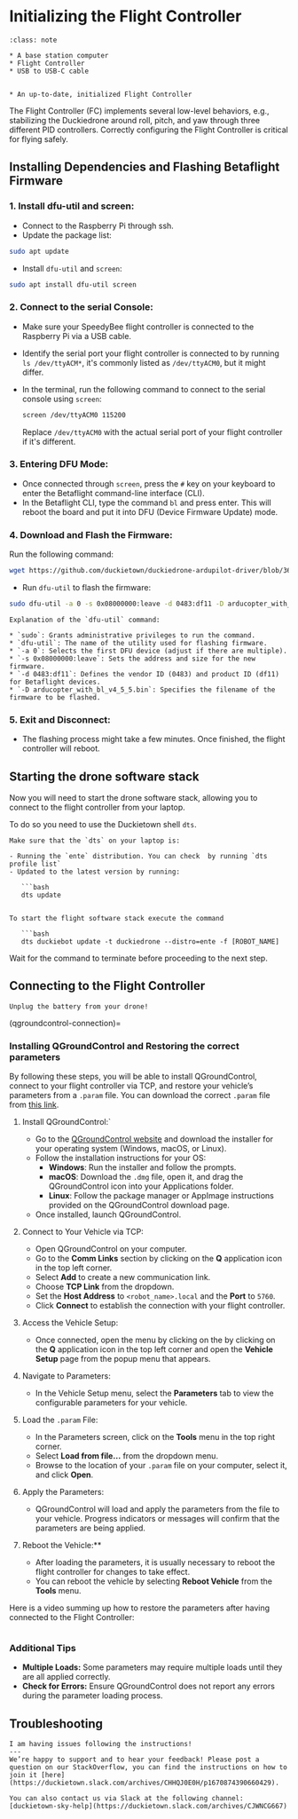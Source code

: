 # Initializing the Flight Controller

```{admonition} What you will need
:class: note

* A base station computer
* Flight Controller
* USB to USB-C cable
```


```{admonition} What you will get

* An up-to-date, initialized Flight Controller
```

The Flight Controller (FC) implements several low-level behaviors, e.g., stabilizing the Duckiedrone around roll, pitch, and yaw through three different PID controllers. Correctly configuring the Flight Controller is critical for flying safely.  

## Installing Dependencies and Flashing Betaflight Firmware

### 1. Install dfu-util and screen:

- Connect to the Raspberry Pi through ssh.
- Update the package list:

```bash
sudo apt update
```

- Install `dfu-util` and `screen`:

```bash
sudo apt install dfu-util screen
```

### 2. Connect to the serial Console:

- Make sure your SpeedyBee flight controller is connected to the Raspberry Pi via a USB cable.
- Identify the serial port your flight controller is connected to by running `ls /dev/ttyACM*`, it's commonly listed as `/dev/ttyACM0`, but it might differ.

- In the terminal, run the following command to connect to the serial console using `screen`:

    ```bash
    screen /dev/ttyACM0 115200
    ```

    Replace `/dev/ttyACM0` with the actual serial port of your flight controller if it's different.


### 3. Entering DFU Mode:

- Once connected through `screen`, press the `#` key on your keyboard to enter the Betaflight command-line interface (CLI).
- In the Betaflight CLI, type the command `bl` and press enter. This will reboot the board and put it into DFU (Device Firmware Update) mode.

### 4. Download and Flash the Firmware:

Run the following command:

```bash
wget https://github.com/duckietown/duckiedrone-ardupilot-driver/blob/366b41b08dfdb905e40bb2c91e57c9704a313500/assets/arducopter_with_bl_v4_5_5.bin?raw=true
```

- Run `dfu-util` to flash the firmware:

```bash
sudo dfu-util -a 0 -s 0x08000000:leave -d 0483:df11 -D arducopter_with_bl_v4_5_5.bin
```

```{tip}
Explanation of the `dfu-util` command:

* `sudo`: Grants administrative privileges to run the command.
* `dfu-util`: The name of the utility used for flashing firmware.
* `-a 0`: Selects the first DFU device (adjust if there are multiple).
* `-s 0x08000000:leave`: Sets the address and size for the new firmware.
* `-d 0483:df11`: Defines the vendor ID (0483) and product ID (df11) for Betaflight devices.
* `-D arducopter_with_bl_v4_5_5.bin`: Specifies the filename of the firmware to be flashed.
```

### 5. Exit and Disconnect:

- The flashing process might take a few minutes. Once finished, the flight controller will reboot.

## Starting the drone software stack

Now you will need to start the drone software stack, allowing you to connect to the flight controller from your laptop.

To do so you need to use the Duckietown shell `dts`.

````{attention}
Make sure that the `dts` on your laptop is:

- Running the `ente` distribution. You can check  by running `dts profile list`
- Updated to the latest version by running:

   ```bash
   dts update
   ````
```

To start the flight software stack execute the command

   ```bash
   dts duckiebot update -t duckiedrone --distro=ente -f [ROBOT_NAME]
   ```

Wait for the command to terminate before proceeding to the next step.

## Connecting to the Flight Controller

```{attention}
Unplug the battery from your drone!
```

(qgroundcontrol-connection)=
### Installing QGroundControl and Restoring the correct parameters

By following these steps, you will be able to install QGroundControl, connect to your flight controller via TCP, and restore your vehicle’s parameters from a `.param` file. You can download the correct `.param` file from [this link](https://github.com/duckietown/duckiedrone-ardupilot-driver/blob/99b4b28c950cd4aef546dde394732961a827bbe0/assets/speedybeef405_ardupilot.params?raw=true).


1. Install QGroundControl:`
   - Go to the [QGroundControl website](http://qgroundcontrol.com/) and download the installer for your operating system (Windows, macOS, or Linux).
   - Follow the installation instructions for your OS:
     - **Windows**: Run the installer and follow the prompts.
     - **macOS**: Download the `.dmg` file, open it, and drag the QGroundControl icon into your Applications folder.
     - **Linux**: Follow the package manager or AppImage instructions provided on the QGroundControl download page.
   - Once installed, launch QGroundControl.

2. Connect to Your Vehicle via TCP:
   - Open QGroundControl on your computer.
   - Go to the **Comm Links** section by clicking on the **Q** application icon in the top left corner.
   - Select **Add** to create a new communication link.
   - Choose **TCP Link** from the dropdown.
   - Set the **Host Address** to `<robot_name>.local` and the **Port** to `5760`.
   - Click **Connect** to establish the connection with your flight controller.

3. Access the Vehicle Setup:
   - Once connected, open the menu by clicking on the by clicking on the **Q** application icon in the top left corner and open the **Vehicle Setup** page from the popup menu that appears.

4. Navigate to Parameters:
   - In the Vehicle Setup menu, select the **Parameters** tab to view the configurable parameters for your vehicle.

5. Load the `.param` File:
   - In the Parameters screen, click on the **Tools** menu in the top right corner.
   - Select **Load from file…** from the dropdown menu.
   - Browse to the location of your `.param` file on your computer, select it, and click **Open**.

6. Apply the Parameters:
   - QGroundControl will load and apply the parameters from the file to your vehicle. Progress indicators or messages will confirm that the parameters are being applied.

7. Reboot the Vehicle:**
   - After loading the parameters, it is usually necessary to reboot the flight controller for changes to take effect.
   - You can reboot the vehicle by selecting **Reboot Vehicle** from the **Tools** menu.

Here is a video summing up how to restore the parameters after having connected to the Flight Controller:

```{vimeo} 1010195551
```

### Additional Tips

- **Multiple Loads:** Some parameters may require multiple loads until they are all applied correctly.
- **Check for Errors:** Ensure QGroundControl does not report any errors during the parameter loading process.

## Troubleshooting

```{trouble}
I am having issues following the instructions!
---
We’re happy to support and to hear your feedback! Please post a question on our StackOverflow, you can find the instructions on how to join it [here](https://duckietown.slack.com/archives/CHHQJ0E0H/p1670874390660429).

You can also contact us via Slack at the following channel: [duckietown-sky-help](https://duckietown.slack.com/archives/CJWNCG667)
```
